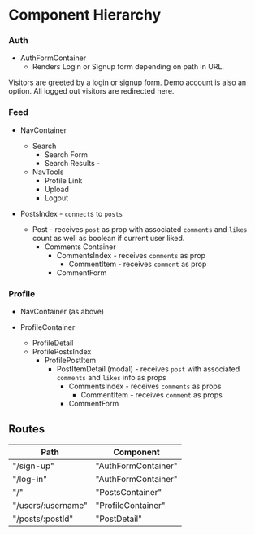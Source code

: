 # Component Hierarchy

### Auth

* AuthFormContainer
  * Renders Login or Signup form depending on path in URL.

Visitors are greeted by a login or signup form. Demo account is also an option. All logged out visitors are redirected here.

### Feed

* NavContainer
  * Search
    * Search Form
    * Search Results -
  * NavTools
    * Profile Link
    * Upload
    * Logout

* PostsIndex - `connect`s to `posts`
  * Post - receives `post` as prop with associated `comments` and `likes` count as well as boolean if current user liked.
    * Comments Container
      * CommentsIndex - receives `comments` as prop
        * CommentItem - receives `comment` as prop
      * CommentForm

### Profile
  * NavContainer (as above)

  * ProfileContainer
    * ProfileDetail
    * ProfilePostsIndex
      * ProfilePostItem
        * PostItemDetail (modal) - receives `post` with associated `comments` and `likes` info as props
          * CommentsIndex - receives `comments` as props
            * CommentItem - receives `comment` as props
          * CommentForm






## Routes

|Path                                       | Component              |
|-------------------------------------------|------------------------|
| "/sign-up"                                | "AuthFormContainer"    |
| "/log-in"                                 | "AuthFormContainer"    |
| "/"                                       | "PostsContainer"       |
| "/users/:username"                        | "ProfileContainer"     |
| "/posts/:postId"                          | "PostDetail"

